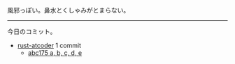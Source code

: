風邪っぽい。鼻水とくしゃみがとまらない。

---

今日のコミット。

- [rust-atcoder](https://github.com/bouzuya/rust-atcoder) 1 commit
  - [abc175 a, b, c, d, e](https://github.com/bouzuya/rust-atcoder/commit/945ffd65be0965f5b7562ba3bec5aefa4d69be0a)
